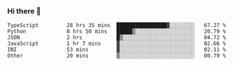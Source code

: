 ### Hi there 👋

<!--START_SECTION:waka-->

```text
TypeScript         28 hrs 35 mins  ████████████████▓░░░░░░░░   67.27 %
Python             8 hrs 50 mins   █████▒░░░░░░░░░░░░░░░░░░░   20.79 %
JSON               2 hrs           █▒░░░░░░░░░░░░░░░░░░░░░░░   04.72 %
JavaScript         1 hr 7 mins     ▓░░░░░░░░░░░░░░░░░░░░░░░░   02.66 %
INI                53 mins         ▓░░░░░░░░░░░░░░░░░░░░░░░░   02.11 %
Other              20 mins         ▒░░░░░░░░░░░░░░░░░░░░░░░░   00.79 %
```

<!--END_SECTION:waka-->

<!--
**arlenxuzj/arlenxuzj** is a ✨ _special_ ✨ repository because its `README.md` (this file) appears on your GitHub profile.

Here are some ideas to get you started:

- 🔭 I’m currently working on ...
- 🌱 I’m currently learning ...
- 👯 I’m looking to collaborate on ...
- 🤔 I’m looking for help with ...
- 💬 Ask me about ...
- 📫 How to reach me: ...
- 😄 Pronouns: ...
- ⚡ Fun fact: ...
-->
